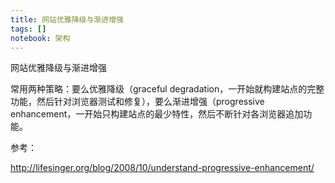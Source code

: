 ```yaml
---
title: 网站优雅降级与渐进增强
tags: []
notebook: 架构
---
```


网站优雅降级与渐进增强

常用两种策略：要么优雅降级（graceful degradation，一开始就构建站点的完整功能，然后针对浏览器测试和修复），要么渐进增强（progressive enhancement，一开始只构建站点的最少特性，然后不断针对各浏览器追加功能。

参考：

<http://lifesinger.org/blog/2008/10/understand-progressive-enhancement/>
